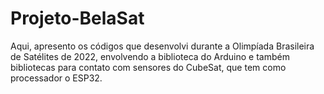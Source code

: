 # Projeto-BelaSat

Aqui, apresento os códigos que desenvolvi durante a Olimpíada Brasileira de Satélites de 2022, envolvendo a biblioteca do Arduino e também bibliotecas para contato com sensores do CubeSat, que tem como processador o ESP32.
